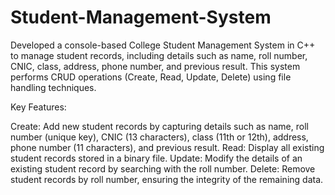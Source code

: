 # Student-Management-System
Developed a console-based College Student Management System in C++ to manage student records, including details such as name, roll number, CNIC, class, address, phone number, and previous result. This system performs CRUD operations (Create, Read, Update, Delete) using file handling techniques.

Key Features:

Create: Add new student records by capturing details such as name, roll number (unique key), CNIC (13 characters), class (11th or 12th), address, phone number (11 characters), and previous result.
Read: Display all existing student records stored in a binary file.
Update: Modify the details of an existing student record by searching with the roll number.
Delete: Remove student records by roll number, ensuring the integrity of the remaining data.
